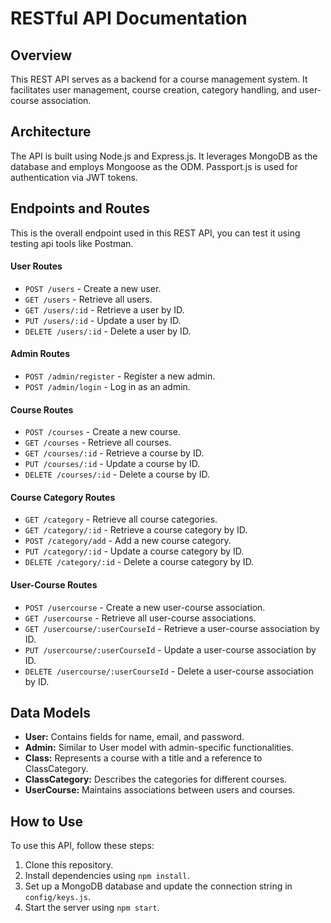 # RESTful API Documentation

## Overview
This REST API serves as a backend for a course management system. It facilitates user management, course creation, category handling, and user-course association.

## Architecture
The API is built using Node.js and Express.js. It leverages MongoDB as the database and employs Mongoose as the ODM. Passport.js is used for authentication via JWT tokens.

## Endpoints and Routes
This is the overall endpoint used in this REST API, you can test it using testing api tools like Postman.
#### User Routes
- `POST /users` - Create a new user.
- `GET /users` - Retrieve all users.
- `GET /users/:id` - Retrieve a user by ID.
- `PUT /users/:id` - Update a user by ID.
- `DELETE /users/:id` - Delete a user by ID.

#### Admin Routes
- `POST /admin/register` - Register a new admin.
- `POST /admin/login` - Log in as an admin.

#### Course Routes
- `POST /courses` - Create a new course.
- `GET /courses` - Retrieve all courses.
- `GET /courses/:id` - Retrieve a course by ID.
- `PUT /courses/:id` - Update a course by ID.
- `DELETE /courses/:id` - Delete a course by ID.

#### Course Category Routes
- `GET /category` - Retrieve all course categories.
- `GET /category/:id` - Retrieve a course category by ID.
- `POST /category/add` - Add a new course category.
- `PUT /category/:id` - Update a course category by ID.
- `DELETE /category/:id` - Delete a course category by ID.

#### User-Course Routes
- `POST /usercourse` - Create a new user-course association.
- `GET /usercourse` - Retrieve all user-course associations.
- `GET /usercourse/:userCourseId` - Retrieve a user-course association by ID.
- `PUT /usercourse/:userCourseId` - Update a user-course association by ID.
- `DELETE /usercourse/:userCourseId` - Delete a user-course association by ID.

## Data Models
- **User:** Contains fields for name, email, and password.
- **Admin:** Similar to User model with admin-specific functionalities.
- **Class:** Represents a course with a title and a reference to ClassCategory.
- **ClassCategory:** Describes the categories for different courses.
- **UserCourse:** Maintains associations between users and courses.


## How to Use
To use this API, follow these steps:

1. Clone this repository.
2. Install dependencies using `npm install`.
3. Set up a MongoDB database and update the connection string in `config/keys.js`.
4. Start the server using `npm start`.

